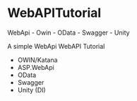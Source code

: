 # WebAPITutorial
WebApi - Owin - OData - Swagger - Unity

A simple WebApi WebAPI Tutorial

+ OWIN/Katana
+ ASP.WebApi
+ OData
+ Swagger
+ Unity (DI)
